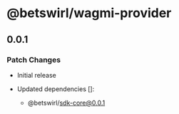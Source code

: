 # @betswirl/wagmi-provider

## 0.0.1

### Patch Changes

- Initial release

- Updated dependencies []:
  - @betswirl/sdk-core@0.0.1
